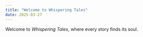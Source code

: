 ```yaml
---
title: "Welcome to Whispering Tales"
date: 2025-03-27
---
```


Welcome to *Whispering Tales*, where every story finds its soul.
